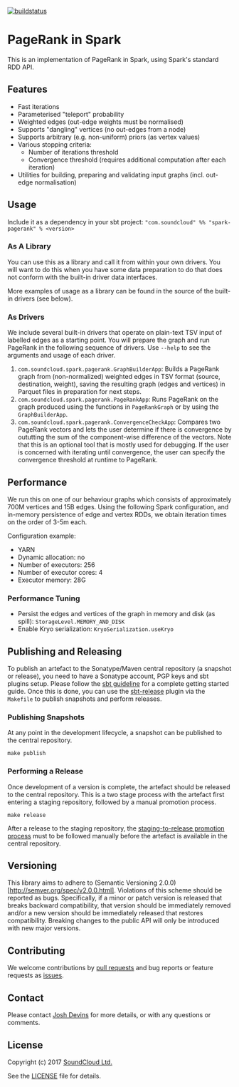 [![buildstatus](https://travis-ci.org/soundcloud/spark-pagerank.svg?branch=master)](https://travis-ci.org/soundcloud/spark-pagerank)

# PageRank in Spark

This is an implementation of PageRank in Spark, using Spark's standard RDD API.

## Features

- Fast iterations
- Parameterised "teleport" probability
- Weighted edges (out-edge weights must be normalised)
- Supports "dangling" vertices (no out-edges from a node)
- Supports arbitrary (e.g. non-uniform) priors (as vertex values)
- Various stopping criteria:
  - Number of iterations threshold
  - Convergence threshold (requires additional computation after each iteration)
- Utilities for building, preparing and validating input graphs (incl. out-edge normalisation)

## Usage

Include it as a dependency in your sbt project:
`"com.soundcloud" %% "spark-pagerank" % <version>`

### As A Library

You can use this as a library and call it from within your own drivers. You will want to do this when you have some data preparation to do that does not conform with the built-in driver data interfaces.

More examples of usage as a library can be found in the source of the built-in drivers (see below).

### As Drivers

We include several built-in drivers that operate on plain-text TSV input of labelled edges as a starting point. You will prepare the graph and run PageRank in the following sequence of drivers. Use `--help` to see the arguments and usage of each driver.

1. `com.soundcloud.spark.pagerank.GraphBuilderApp`: Builds a PageRank graph from (non-normalized) weighted edges in TSV format (source, destination, weight), saving the resulting graph (edges and vertices) in Parquet files in preparation for next steps.
1. `com.soundcloud.spark.pagerank.PageRankApp`: Runs PageRank on the graph produced using the functions in `PageRankGraph` or by using the `GraphBuilderApp`.
1. `com.soundcloud.spark.pagerank.ConvergenceCheckApp`: Compares two PageRank vectors and lets the user determine if there is convergence by oututting the sum of the component-wise difference of the vectors. Note that this is an optional tool that is mostly used for debugging. If the user is concerned with iterating until convergence, the user can specify the convergence threshold at runtime to PageRank.

## Performance

We run this on one of our behaviour graphs which consists of approximately 700M vertices and 15B edges. Using the following Spark configuration, and in-memory persistence of edge and vertex RDDs, we obtain iteration times on the order of 3-5m each.

Configuration example:

 - YARN
 - Dynamic allocation: no
 - Number of executors: 256
 - Number of executor cores: 4
 - Executor memory: 28G

### Performance Tuning

- Persist the edges and vertices of the graph in memory and disk (as spill): `StorageLevel.MEMORY_AND_DISK`
- Enable Kryo serialization: `KryoSerialization.useKryo`

## Publishing and Releasing

To publish an artefact to the Sonatype/Maven central repository (a snapshot or release), you need to have a Sonatype account, PGP keys and sbt plugins setup. Please follow the [sbt guideline](http://www.scala-sbt.org/release/docs/Using-Sonatype.html) for a complete getting started guide. Once this is done, you can use the [sbt-release](https://github.com/sbt/sbt-release) plugin via the `Makefile` to publish snapshots and perform releases.

### Publishing Snapshots

At any point in the development lifecycle, a snapshot can be published to the central repository.

```
make publish
```

### Performing a Release

Once development of a version is complete, the artefact should be released to the central repository. This is a two stage process with the artefact first entering a staging repository, followed by a manual promotion process.

```
make release
```

After a release to the staging repository, the [staging-to-release promotion process](http://central.sonatype.org/pages/releasing-the-deployment.html) must to be followed manually before the artefact is available in the central repository.

## Versioning

This library aims to adhere to (Semantic Versioning 2.0.0)[http://semver.org/spec/v2.0.0.html]. Violations of this scheme should be reported as bugs. Specifically, if a minor or patch version is released that breaks backward compatibility, that version should be immediately removed and/or a new version should be immediately released that restores compatibility. Breaking changes to the public API will only be introduced with new major versions.

## Contributing

We welcome contributions by [pull requests](https://github.com/soundcloud/spark-pagerank/pulls) and bug reports or feature requests as [issues](https://github.com/soundcloud/spark-pagerank/issues).

## Contact

Please contact [Josh Devins](mailto:josh@soundcloud.com) for more details, or with any questions or comments.

## License

Copyright (c) 2017 [SoundCloud Ltd.](http://soundcloud.com)

See the [LICENSE](LICENSE) file for details.
